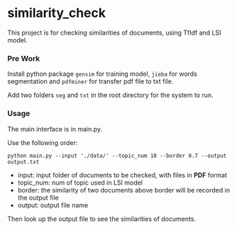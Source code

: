 # similarity_check

This project is for checking similarities of documents, using TfIdf and LSI model.

### Pre Work

Install python package `gensim` for training model, `jieba` for words segmentation and `pdfminer` for transfer pdf file to txt file.

Add two folders `seg` and `txt` in the root directory for the system to run.

### Usage

The main interface is in main.py. 

Use the following order:

	python main.py --input './data/' --topic_num 10 --border 0.7 --output output.txt
	

* input: input folder of documents to be checked, with files in **PDF** format
* topic_num: num of topic used in LSI model
* border: the similarity of two documents above border will be recorded in the output file
* output: output file name

Then look up the output file to see the similarities of documents.


